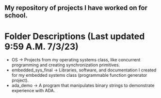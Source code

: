 ## My repository of projects I have worked on for school.



# Folder Descriptions (Last updated 9:59 A.M. 7/3/23)

* OS  ->  Projects from my operating systems class, like concurrent programming and creating synchronization primitives.
* embedded_sys_final  ->  Libraries, software, and documentation I created for my embedded systems class (programmable function generator project).
* ada_demo  ->  A program that manipulates binary strings to demonstrate experience with ADA. 
